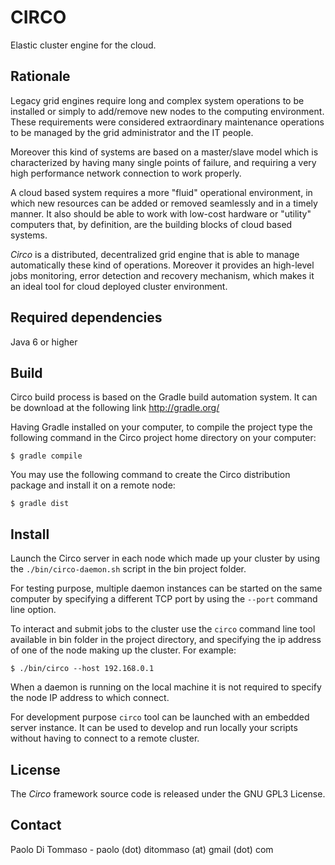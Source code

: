 CIRCO
=====

Elastic cluster engine for the cloud.

Rationale
---------

Legacy grid engines require long and complex system operations to be installed or simply to add/remove new nodes to
the computing environment. These requirements were considered extraordinary maintenance operations to be managed
by the grid administrator and the IT people.

Moreover this kind of systems are based on a master/slave model which is characterized by having many single points of
failure, and requiring a very high performance network connection to work properly.

A cloud based system requires a more "fluid" operational environment, in which new resources can be added or removed
seamlessly and in a timely manner. It also should be able to work with low-cost hardware or "utility" computers that,
by definition, are the building blocks of cloud based systems.

*Circo* is a distributed, decentralized grid engine that is able to manage automatically these kind of operations.
Moreover it provides an high-level jobs monitoring, error detection and recovery mechanism, which makes it an ideal
tool for cloud deployed cluster environment.


Required dependencies
---------------------

Java 6 or higher


Build
------

Circo build process is based on the Gradle build automation system. It can be download at the following link
http://gradle.org/


Having Gradle installed on your computer, to compile the project type the following command
in the Circo project home directory on your computer:

    $ gradle compile


You may use the following command to create the Circo distribution package and install it on a remote node:

    $ gradle dist


Install
-------

Launch the Circo server in each node which made up your cluster by using the `./bin/circo-daemon.sh` script in the bin project
folder.

For testing purpose, multiple daemon instances can be started  on the same computer by specifying a different TCP port by
using the `--port` command line option.

To interact and submit jobs to the cluster use the `circo` command line tool available in bin folder in the project directory,
and specifying the ip address of one of the node making up the cluster. For example:

    $ ./bin/circo --host 192.168.0.1


When a daemon is running on the local machine it is not required to specify the node IP address to which connect.

For development purpose `circo` tool can be launched with an embedded server instance.
It can be used to develop and run locally your scripts without having to connect to a remote cluster.



License
-------

The *Circo* framework source code is released under the GNU GPL3 License.


Contact
-------
Paolo Di Tommaso - paolo (dot) ditommaso (at) gmail (dot) com